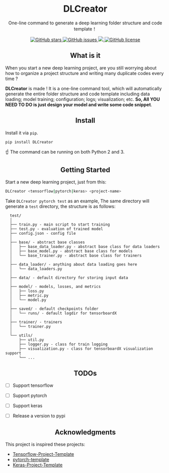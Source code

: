 <h1 align="center">DLCreator</h1>
<p align="center">One-line command to generate a deep learning folder structure and code template！</p>

<p align="center">
  <a href="https://github.com/nghuyong/DLCreator/stargazers">
    <img src="https://img.shields.io/github/stars/nghuyong/DLCreator.svg?colorA=orange&colorB=orange&logo=github"
         alt="GitHub stars">
  </a>
  <a href="https://github.com/nghuyong/DLCreator/issues">
        <img src="https://img.shields.io/github/issues/nghuyong/DLCreator.svg"
             alt="GitHub issues">
  </a>
  <a href="https://github.com/nghuyong/DLCreator/">
        <img src="https://img.shields.io/github/last-commit/nghuyong/DLCreator.svg">
  </a>
  <a href="https://github.com/nghuyong/DLCreator/blob/master/LICENSE">
        <img src="https://img.shields.io/github/license/nghuyong/DLCreator.svg"
             alt="GitHub license">
  </a>
</p>


<h2 align="center">What is it</h2>
When you start a new deep learning project, are you still worrying about how to organize a project structure and writing many duplicate codes every time ?

**DLCreator** is made ! It is a one-line command tool, which will automatically generate the entire folder structure and code template including data loading; model training; configuration; logs; visualization; etc.
**So, All YOU NEED TO DO is just design your model and write some code snippet**.

<h2 align="center">Install</h2>

Install it via `pip`.

```bash
pip install DLCreator
```

:point_up: The command can be running on both Python 2 and 3.


<h2 align="center">Getting Started</h2>
Start a new deep learning project, just from this:

```bash
DLCreator <tensorflow|pytorch|keras> <project-name>
```
Take `DLCreator pytorch test` as an example, The same directory will generate a `test` directory, the structure is as follows:
```
  test/
  │
  ├── train.py - main script to start training
  ├── test.py - evaluation of trained model
  ├── config.json - config file
  │
  ├── base/ - abstract base classes
  │   ├── base_data_loader.py - abstract base class for data loaders
  │   ├── base_model.py - abstract base class for models
  │   └── base_trainer.py - abstract base class for trainers
  │
  ├── data_loader/ - anything about data loading goes here
  │   └── data_loaders.py
  │
  ├── data/ - default directory for storing input data
  │
  ├── model/ - models, losses, and metrics
  │   ├── loss.py
  │   ├── metric.py
  │   └── model.py
  │
  ├── saved/ - default checkpoints folder
  │   └── runs/ - default logdir for tensorboardX
  │
  ├── trainer/ - trainers
  │   └── trainer.py
  │
  └── utils/
      ├── util.py
      ├── logger.py - class for train logging
      ├── visualization.py - class for tensorboardX visualization support
      └── ...
  ```


<h2 align="center">TODOs</h2>

- [ ] Support tensorflow
- [ ] Support pytorch
- [ ] Support keras
- [ ] Release a version to pypi


<h2 align="center">Acknowledgments</h2>
This project is inspired these projects:

- [Tensorflow-Project-Template](https://github.com/MrGemy95/Tensorflow-Project-Template)
- [pytorch-template](https://github.com/victoresque/pytorch-template)
- [Keras-Project-Template](https://github.com/Ahmkel/Keras-Project-Template)


